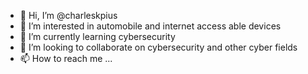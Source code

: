 - 👋 Hi, I’m @charleskpius
- 👀 I’m interested in automobile and internet access able devices
- 🌱 I’m currently learning cybersecurity
- 💞️ I’m looking to collaborate on cybersecurity and other cyber fields
- 📫 How to reach me ...

<!---
borinlivs/borinlivs is a ✨ special ✨ repository because its `README.md` (this file) appears on your GitHub profile.
You can click the Preview link to take a look at your changes.
--->

